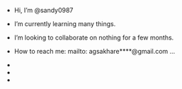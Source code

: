 - Hi, I’m @sandy0987
- I’m currently learning many things.
- I’m looking to collaborate on nothing for a few months.
- How to reach me: mailto: agsakhare****@gmail.com ...


-
-
- 
<!---
sandy0987/sandy0987 is a ✨ special ✨ repository because its `README.md` (this file) appears on your GitHub profile.
You can click the Preview link to take a look at your changes.
--->
